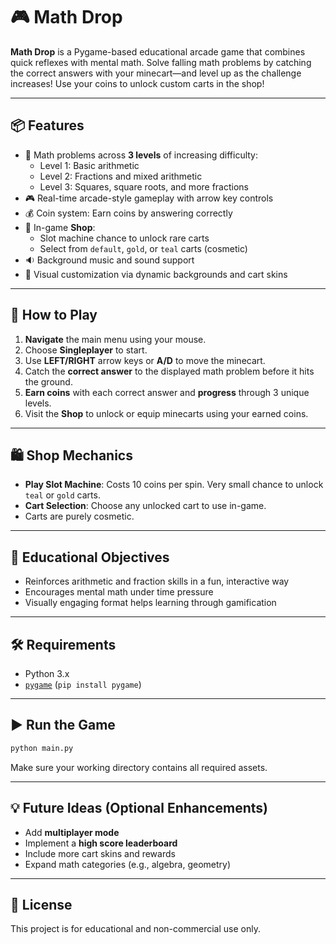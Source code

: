 # 🎮 Math Drop

**Math Drop** is a Pygame-based educational arcade game that combines quick reflexes with mental math. Solve falling math problems by catching the correct answers with your minecart—and level up as the challenge increases! Use your coins to unlock custom carts in the shop!

---

## 📦 Features

- 🧠 Math problems across **3 levels** of increasing difficulty:
  - Level 1: Basic arithmetic
  - Level 2: Fractions and mixed arithmetic
  - Level 3: Squares, square roots, and more fractions
- 🎮 Real-time arcade-style gameplay with arrow key controls
- 💰 Coin system: Earn coins by answering correctly
- 🛒 In-game **Shop**:
  - Slot machine chance to unlock rare carts
  - Select from `default`, `gold`, or `teal` carts (cosmetic)
- 🔉 Background music and sound support
- 🎨 Visual customization via dynamic backgrounds and cart skins

---

## 🚀 How to Play

1. **Navigate** the main menu using your mouse.
2. Choose **Singleplayer** to start.
3. Use **LEFT/RIGHT** arrow keys or **A/D** to move the minecart.
4. Catch the **correct answer** to the displayed math problem before it hits the ground.
5. **Earn coins** with each correct answer and **progress** through 3 unique levels.
6. Visit the **Shop** to unlock or equip minecarts using your earned coins.

---

## 🛍️ Shop Mechanics

- **Play Slot Machine**: Costs 10 coins per spin. Very small chance to unlock `teal` or `gold` carts.
- **Cart Selection**: Choose any unlocked cart to use in-game.
- Carts are purely cosmetic.

---

## 🧠 Educational Objectives

- Reinforces arithmetic and fraction skills in a fun, interactive way
- Encourages mental math under time pressure
- Visually engaging format helps learning through gamification

---

## 🛠️ Requirements

- Python 3.x
- [`pygame`](https://pypi.org/project/pygame/) (`pip install pygame`)

---

## ▶️ Run the Game

```bash
python main.py
```

Make sure your working directory contains all required assets.

---

## 💡 Future Ideas (Optional Enhancements)

- Add **multiplayer mode**
- Implement a **high score leaderboard**
- Include more cart skins and rewards
- Expand math categories (e.g., algebra, geometry)

---

## 📜 License

This project is for educational and non-commercial use only.
